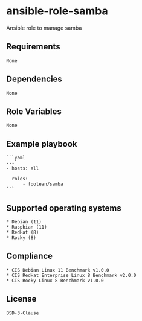 # ansible-role-samba

Ansible role to manage samba


## Requirements

    None


## Dependencies

    None


## Role Variables

    None


## Example playbook

    ```yaml
    ---
    - hosts: all

      roles:
          - foolean/samba
    ```


## Supported operating systems

    * Debian (11)
    * Raspbian (11)
    * RedHat (8)
    * Rocky (8)


## Compliance

    * CIS Debian Linux 11 Benchmark v1.0.0
    * CIS RedHat Enterprise Linux 8 Benchmark v2.0.0
    * CIS Rocky Linux 8 Benchmark v1.0.0


## License

    BSD-3-Clause
